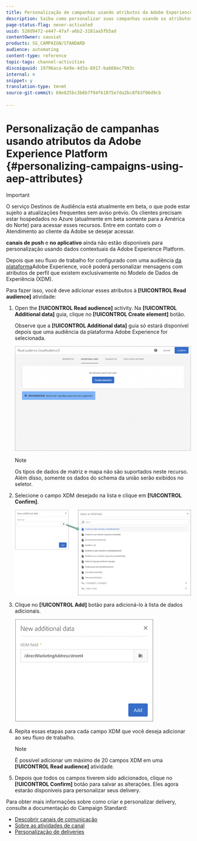 ```yaml
---
title: Personalização de campanhas usando atributos da Adobe Experience Platform
description: Saiba como personalizar suas campanhas usando os atributos da Adobe Experience Platform.
page-status-flag: never-activated
uuid: 528d9472-e447-47af-a6b2-3181aa5fb5ad
contentOwner: sauviat
products: SG_CAMPAIGN/STANDARD
audience: automating
content-type: reference
topic-tags: channel-activities
discoiquuid: 19796aca-6e9e-4d3a-8917-ba660ec7993c
internal: n
snippet: y
translation-type: tm+mt
source-git-commit: 68e825bc3b6b7f94f61875e7da2bc8f63f06d9cb

---
```



# Personalização de campanhas usando atributos da Adobe Experience Platform {#personalizing-campaigns-using-aep-attributes}

>[!IMPORTANT]
>
>O serviço Destinos de Audiência está atualmente em beta, o que pode estar sujeito a atualizações frequentes sem aviso prévio. Os clientes precisam estar hospedados no Azure (atualmente em beta somente para a América do Norte) para acessar esses recursos. Entre em contato com o Atendimento ao cliente da Adobe se desejar acessar.
>
>**canais de push** e **no aplicativo** ainda não estão disponíveis para personalização usando dados contextuais da Adobe Experience Platform.

Depois que seu fluxo de trabalho for configurado com uma audiência [da plataforma](../../audiences/using/aep-about-audience-destinations-service.md)Adobe Experience, você poderá personalizar mensagens com atributos de perfil que existem exclusivamente no Modelo de Dados de Experiência (XDM).

Para fazer isso, você deve adicionar esses atributos à **[!UICONTROL Read audience]** atividade:

1. Open the **[!UICONTROL Read audience]** activity. Na **[!UICONTROL Additional data]** guia, clique no **[!UICONTROL Create element]** botão.

   Observe que a **[!UICONTROL Additional data]** guia só estará disponível depois que uma audiência da plataforma Adobe Experience for selecionada.

   ![](assets/aep_wkf_readaudience_attributes.png)

   >[!NOTE]
   >
   >Os tipos de dados de matriz e mapa não são suportados neste recurso. Além disso, somente os dados do schema da união serão exibidos no seletor.

1. Selecione o campo XDM desejado na lista e clique em **[!UICONTROL Confirm]**.

   ![](assets/aep_wkf_readaudience_perso1.png)

1. Clique no **[!UICONTROL Add]** botão para adicioná-lo à lista de dados adicionais.

   ![](assets/aep_wkf_readaudience_perso3.png)

1. Repita essas etapas para cada campo XDM que você deseja adicionar ao seu fluxo de trabalho.

   >[!NOTE]
   >
   >É possível adicionar um máximo de 20 campos XDM em uma **[!UICONTROL Read audience]** atividade.

1. Depois que todos os campos tiverem sido adicionados, clique no **[!UICONTROL Confirm]** botão para salvar as alterações. Eles agora estarão disponíveis para personalizar seus delivery.

Para obter mais informações sobre como criar e personalizar delivery, consulte a documentação do Campaign Standard:

* [Descobrir canais de comunicação](../../channels/using/get-started-communication-channels.md)
* [Sobre as atividades de canal](../../automating/using/about-channel-activities.md)
* [Personalização de deliveries](../../designing/using/personalization.md)
